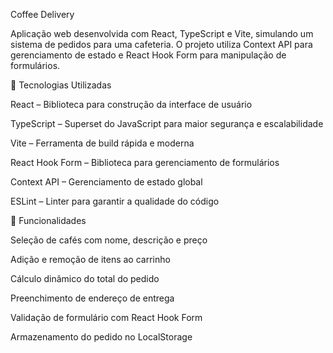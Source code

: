 Coffee Delivery

Aplicação web desenvolvida com React, TypeScript e Vite, simulando um sistema de pedidos para uma cafeteria. O projeto utiliza Context API para gerenciamento de estado e React Hook Form para manipulação de formulários.

🚀 Tecnologias Utilizadas

React – Biblioteca para construção da interface de usuário

TypeScript – Superset do JavaScript para maior segurança e escalabilidade

Vite – Ferramenta de build rápida e moderna

React Hook Form – Biblioteca para gerenciamento de formulários

Context API – Gerenciamento de estado global

ESLint – Linter para garantir a qualidade do código

🧪 Funcionalidades

Seleção de cafés com nome, descrição e preço

Adição e remoção de itens ao carrinho

Cálculo dinâmico do total do pedido

Preenchimento de endereço de entrega

Validação de formulário com React Hook Form

Armazenamento do pedido no LocalStorage

